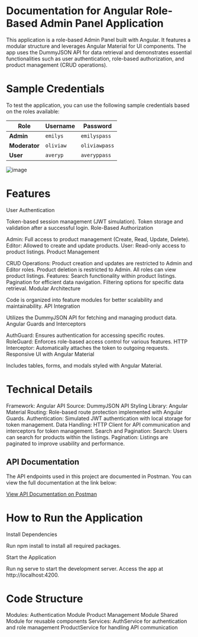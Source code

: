 # Documentation for Angular Role-Based Admin Panel Application
This application is a role-based Admin Panel built with Angular. It features a modular structure and leverages Angular Material for UI components. The app uses the DummyJSON API for data retrieval and demonstrates essential functionalities such as user authentication, role-based authorization, and product management (CRUD operations).

# Sample Credentials
To test the application, you can use the following sample credentials based on the roles available:

| **Role**   | **Username** | **Password**    |
|------------|--------------|-----------------|
| **Admin**  | `emilys`     | `emilyspass`    |
| **Moderator** | `oliviaw`     | `oliviawpass`    |
| **User**   | `averyp`       | `averyppass`      |

![image](https://github.com/user-attachments/assets/dbf464a2-4349-4331-99b7-8d133bb468f8)

# Features
User Authentication

Token-based session management (JWT simulation).
Token storage and validation after a successful login.
Role-Based Authorization

Admin: Full access to product management (Create, Read, Update, Delete).
Editor: Allowed to create and update products.
User: Read-only access to product listings.
Product Management

CRUD Operations:
Product creation and updates are restricted to Admin and Editor roles.
Product deletion is restricted to Admin.
All roles can view product listings.
Features:
Search functionality within product listings.
Pagination for efficient data navigation.
Filtering options for specific data retrieval.
Modular Architecture

Code is organized into feature modules for better scalability and maintainability.
API Integration

Utilizes the DummyJSON API for fetching and managing product data.
Angular Guards and Interceptors

AuthGuard: Ensures authentication for accessing specific routes.
RoleGuard: Enforces role-based access control for various features.
HTTP Interceptor: Automatically attaches the token to outgoing requests.
Responsive UI with Angular Material

Includes tables, forms, and modals styled with Angular Material.

# Technical Details
Framework: Angular
API Source: DummyJSON API
Styling Library: Angular Material
Routing: Role-based route protection implemented with Angular Guards.
Authentication: Simulated JWT authentication with local storage for token management.
Data Handling: HTTP Client for API communication and interceptors for token management.
Search and Pagination:
Search: Users can search for products within the listings.
Pagination: Listings are paginated to improve usability and performance.

## API Documentation

The API endpoints used in this project are documented in Postman. You can view the full documentation at the link below:

[View API Documentation on Postman](https://documenter.getpostman.com/view/28053393/2sAYQajqdG)


# How to Run the Application

Install Dependencies

Run npm install to install all required packages.

Start the Application

Run ng serve to start the development server.
Access the app at http://localhost:4200.

# Code Structure
Modules:
Authentication Module
Product Management Module
Shared Module for reusable components
Services:
AuthService for authentication and role management
ProductService for handling API communication
